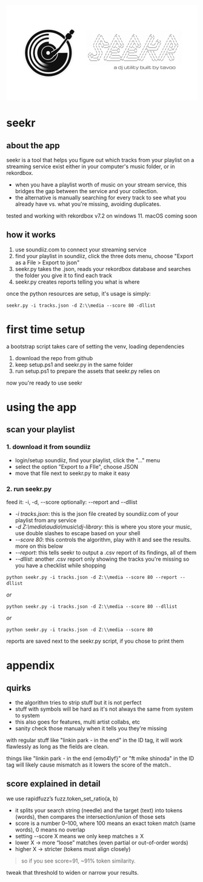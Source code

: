 <p align="center">
  <img src="docs/seekr-banner.jpeg" alt="seekr logo" width="800"/>
</p>

# seekr
## about the app
seekr is a tool that helps you figure out which tracks from your playlist on a streaming service exist either in your computer's music folder, or in rekordbox.

- when you have a playlist worth of music on your stream service, this bridges the gap between the service and your collection.
- the alternative is  manually searching for every track to see what you already have vs. what you're missing, avoiding duplicates.

tested and working with rekordbox v7.2 on windows 11. macOS coming soon

## how it works
1. use soundiiz.com to connect your streaming service
2. find your playlist in soundiiz, click the three dots menu, choose "Export as a File > Export to json"
3. seekr.py takes the .json, reads your rekordbox database and searches the folder you give it to find each track
4. seekr.py creates reports telling you what is where

once the python resources are setup, it's usage is simply:
``` 
seekr.py -i tracks.json -d Z:\\media --score 80 -dllist
```

# first time setup
a bootstrap script takes care of setting the venv, loading dependencies

1. download the repo from github
2. keep setup.ps1 and seekr.py in the same folder
3. run setup.ps1 to prepare the assets that seekr.py relies on

now you're ready to use seekr

# using the app
## scan your playlist
### 1. download it from soundiiz
- login/setup soundiiz, find your playlist, click the "..." menu
- select the option "Export to a FIle", choose JSON
- move that file next to seekr.py to make it easy

### 2. run seekr.py
feed it: -i, -d, --score
optionally: --report and --dllist

- *-i tracks.json*: this is the json file created by soundiiz.com of your playlist from any service
- *-d Z:\\media\\audio\\music\\dj-library*: this is where you store your music, use double slashes to escape based on your shell
- *--score 80*: this controls the algorithm, play with it and see the results. more on this below
- *--report*: this tells seekr to output a .csv report of its findings, all of them
- *--dllist*: another .csv report only showing the tracks you're missing so you have a checklist while shopping

```
python seekr.py -i tracks.json -d Z:\\media --score 80 --report --dllist
```
*or*
```
python seekr.py -i tracks.json -d Z:\\media --score 80 --dllist
```
*or*
```
python seekr.py -i tracks.json -d Z:\\media --score 80
```

reports are saved next to the seekr.py script, if you chose to print them

# appendix
## quirks
- the algorithm tries to strip stuff but it is not perfect
- stuff with symbols will be hard as it's not always the same from system to system
- this also goes for features, multi artist collabs, etc
- sanity check those manualy when it tells you they're missing 

with regular stuff like "linkin park - in the end" in the ID tag, it will work flawlessly as long as the fields are clean. 

things like "linkin park - in the end {emo4lyf}" or "ft mike shinoda" in the ID tag will likely cause mismatch as it lowers the score of the match..

## score explained in detail
we use rapidfuzz’s fuzz.token_set_ratio(a, b)

- it splits your search string (needle) and the target (text) into tokens (words), then compares the intersection/union of those sets
- score is a number 0–100, where 100 means an exact token match (same words), 0 means no overlap
- setting --score X means we only keep matches ≥ X
- lower X -> more “loose” matches (even partial or out-of-order words)
- higher X -> stricter (tokens must align closely)

> so if you see score=91, ~91% token similarity. 

tweak that threshold to widen or narrow your results.